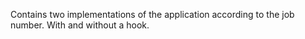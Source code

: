 Contains two implementations of the application according to the job number. With and without a hook.